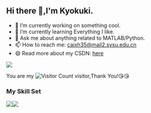 ## Hi there 👋,I'm Kyokuki.

- 🔭 I’m currently working on something cool.
- 🌱 I’m currently learning Everything I like.
- 💬 Ask me about anything related to MATLAB/Python.
- 📫 How to reach me: caixh35@mail2.sysu.edu.cn
- 😄 Read more about my CSDN: [here](https://blog.csdn.net)

![](https://github-readme-stats.vercel.app/api?username=Kyokuki&show_icons=true&theme=transparent)

You are my ![Visitor Count](https://profile-counter.glitch.me/Kyokuki/count.svg) visitor,Thank You!:kissing_heart::kissing_heart:

### My Skill Set

![](https://img.shields.io/badge/Java-ED8B00?style=for-the-badge&logo=openjdk&logoColor=white)![](https://img.shields.io/badge/Python-3776AB?style=for-the-badge&logo=python&logoColor=white)


<!--
**Kyokuki/Kyokuki** is a ✨ _special_ ✨ repository because its `README.md` (this file) appears on your GitHub profile.

Here are some ideas to get you started:

- 🔭 I’m currently working on ...
- 🌱 I’m currently learning ...
- 👯 I’m looking to collaborate on ...
- 🤔 I’m looking for help with ...
- 💬 Ask me about ...
- 📫 How to reach me: ...
- 😄 Pronouns: ...
- ⚡ Fun fact: ...
-->
